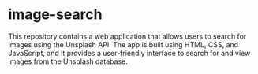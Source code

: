 # image-search
This repository contains a web application that allows users to search for images using the Unsplash API. The app is built using HTML, CSS, and JavaScript, and it provides a user-friendly interface to search for and view images from the Unsplash database.

